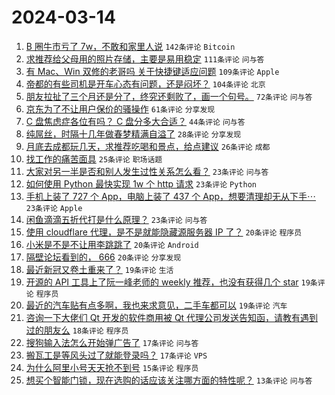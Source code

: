 # 2024-03-14

1. [B 圈牛市亏了 7w，不敢和家里人说](https://www.v2ex.com/t/1023489) `142条评论` `Bitcoin`
1. [求推荐给父母用的照片存储，主要是易用稳定](https://www.v2ex.com/t/1023462) `111条评论` `问与答`
1. [有 Mac、Win 双修的老哥吗 关于快捷键适应问题](https://www.v2ex.com/t/1023495) `109条评论` `Apple`
1. [帝都的有些司机是开车心态有问题，还是闷坏？](https://www.v2ex.com/t/1023485) `104条评论` `北京`
1. [朋友拉扯了三个月还是分了，终究还剩败了，画一个句号。](https://www.v2ex.com/t/1023466) `72条评论` `问与答`
1. [京东为了不让用户保价的骚操作](https://www.v2ex.com/t/1023544) `61条评论` `分享发现`
1. [C 盘焦虑症各位有吗？ C 盘分多大合适？](https://www.v2ex.com/t/1023651) `44条评论` `问与答`
1. [纯屌丝，时隔十几年做春梦精满自溢了](https://www.v2ex.com/t/1023626) `28条评论` `分享发现`
1. [月底去成都玩几天，求推荐吃喝和景点，给点建议](https://www.v2ex.com/t/1023601) `26条评论` `成都`
1. [找工作的痛苦面具](https://www.v2ex.com/t/1023523) `25条评论` `职场话题`
1. [大家对另一半是否和别人发生过性关系怎么看？](https://www.v2ex.com/t/1023675) `23条评论` `问与答`
1. [如何使用 Python 最快实现 1w 个 http 请求](https://www.v2ex.com/t/1023545) `23条评论` `Python`
1. [手机上装了 727 个 App，电脑上装了 437 个 App，想要清理却无从下手⋯](https://www.v2ex.com/t/1023467) `23条评论` `Apple`
1. [闲鱼滴滴五折代打是什么原理？](https://www.v2ex.com/t/1023456) `23条评论` `问与答`
1. [使用 cloudflare 代理，是不是就能隐藏源服务器 IP 了？](https://www.v2ex.com/t/1023649) `20条评论` `程序员`
1. [小米是不是不让用李跳跳了](https://www.v2ex.com/t/1023514) `20条评论` `Android`
1. [隔壁论坛看到的， 666](https://www.v2ex.com/t/1023461) `20条评论` `分享发现`
1. [最近新冠又卷土重来了？](https://www.v2ex.com/t/1023670) `19条评论` `生活`
1. [开源的 API 工具上了阮一峰老师的 weekly 推荐，也没有获得几个 star](https://www.v2ex.com/t/1023482) `19条评论` `程序员`
1. [最近的汽车贴有点多啊，我也来求意见，二手车都可以](https://www.v2ex.com/t/1023460) `19条评论` `汽车`
1. [咨询一下大佬们 Qt 开发的软件商用被 Qt 代理公司发送告知函，请教有遇到过的朋友么](https://www.v2ex.com/t/1023458) `18条评论` `程序员`
1. [搜狗输入法怎么开始弹广告了](https://www.v2ex.com/t/1023564) `17条评论` `问与答`
1. [搬瓦工是等风头过了就能登录吗？](https://www.v2ex.com/t/1023477) `17条评论` `VPS`
1. [为什么阿里小号天天抢不到号](https://www.v2ex.com/t/1023555) `15条评论` `程序员`
1. [想买个智能门锁，现在选购的话应该关注哪方面的特性呢？](https://www.v2ex.com/t/1023538) `13条评论` `问与答`
